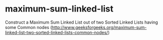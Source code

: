 maximum-sum-linked-list
=======================

Construct a Maximum Sum Linked List out of two Sorted Linked Lists having some Common nodes (http://www.geeksforgeeks.org/maximum-sum-linked-list-two-sorted-linked-lists-common-nodes/)
